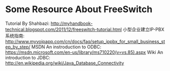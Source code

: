 # Some Resource About FreeSwitch
Tutorial By Shahbazi: http://myhandbook-technical.blogspot.com/2011/12/freeswitch-tutorial.html
小型企业建立IP-PBX系统指南: http://www.myvoipapp.com/cn/docs/faq/setup_ippbx_for_small_business_step_by_step/
MSDN An instroduction to ODBC: https://msdn.microsoft.com/en-us/library/ms710220(v=vs.85).aspx
Wiki An introduction to JDBC: http://en.wikipedia.org/wiki/Java_Database_Connectivity
